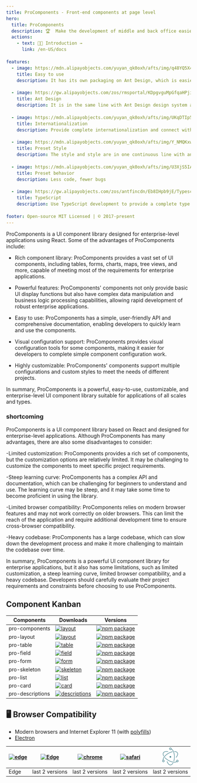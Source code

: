 ```yaml
---
title: ProComponents - Front-end components at page level
hero:
  title: ProComponents
  description: 🏆  Make the development of middle and back office easier
  actions:
    - text: 🏮🏮 Introduction →
      link: /en-US/docs

features:
  - image: https://mdn.alipayobjects.com/yuyan_qk0oxh/afts/img/q48YQ5X4ytAAAAAAAAAAAAAAFl94AQBr
    title: Easy to use
    description: It has its own packaging on Ant Design, which is easier to use

  - image: https://gw.alipayobjects.com/zos/rmsportal/KDpgvguMpGfqaHPjicRK.svg
    title: Ant Design
    description: It is in the same line with Ant Design design system and seamlessly connects with ant project

  - image: https://mdn.alipayobjects.com/yuyan_qk0oxh/afts/img/UKqDTIp55HYAAAAAAAAAAAAAFl94AQBr
    title: Internationalization
    description: Provide complete internationalization and connect with Ant Design system

  - image: https://mdn.alipayobjects.com/yuyan_qk0oxh/afts/img/Y_NMQKxw7OgAAAAAAAAAAAAAFl94AQBr
    title: Preset Style
    description: The style and style are in one continuous line with ant d, without magic modification, and naturally

  - image: https://mdn.alipayobjects.com/yuyan_qk0oxh/afts/img/U3XjS5IA1tUAAAAAAAAAAAAAFl94AQBr
    title: Preset behavior
    description: Less code, fewer bugs

  - image: https://gw.alipayobjects.com/zos/antfincdn/Eb8IHpb9jE/Typescript_logo_2020.svg
    title: TypeScript
    description: Use TypeScript development to provide a complete type definition file

footer: Open-source MIT Licensed | © 2017-present
---
```


ProComponents is a UI component library designed for enterprise-level applications using React. Some of the advantages of ProComponents include:

- Rich component library: ProComponents provides a vast set of UI components, including tables, forms, charts, maps, tree views, and more, capable of meeting most of the requirements for enterprise applications.

- Powerful features: ProComponents' components not only provide basic UI display functions but also have complex data manipulation and business logic processing capabilities, allowing rapid development of robust enterprise applications.

- Easy to use: ProComponents has a simple, user-friendly API and comprehensive documentation, enabling developers to quickly learn and use the components.

- Visual configuration support: ProComponents provides visual configuration tools for some components, making it easier for developers to complete simple component configuration work.

- Highly customizable: ProComponents' components support multiple configurations and custom styles to meet the needs of different projects.

In summary, ProComponents is a powerful, easy-to-use, customizable, and enterprise-level UI component library suitable for applications of all scales and types.

### shortcoming

ProComponents is a UI component library based on React and designed for enterprise-level applications. Although ProComponents has many advantages, there are also some disadvantages to consider:

-Limited customization: ProComponents provides a rich set of components, but the customization options are relatively limited. It may be challenging to customize the components to meet specific project requirements.

-Steep learning curve: ProComponents has a complex API and documentation, which can be challenging for beginners to understand and use. The learning curve may be steep, and it may take some time to become proficient in using the library.

-Limited browser compatibility: ProComponents relies on modern browser features and may not work correctly on older browsers. This can limit the reach of the application and require additional development time to ensure cross-browser compatibility.

-Heavy codebase: ProComponents has a large codebase, which can slow down the development process and make it more challenging to maintain the codebase over time.

In summary, ProComponents is a powerful UI component library for enterprise applications, but it also has some limitations, such as limited customization, a steep learning curve, limited browser compatibility, and a heavy codebase. Developers should carefully evaluate their project requirements and constraints before choosing to use ProComponents.

## Component Kanban

| Components | Downloads | Versions |
| --- | --- | --- |
| pro-components | [![layout](https://img.shields.io/npm/dw/@plasmicapp/pro-components.svg)](https://www.npmjs.com/package/@plasmicapp/pro-components) | [![npm package](https://img.shields.io/npm/v/@plasmicapp/pro-components.svg?style=flat-square?style=flat-square)](https://www.npmjs.com/package/@plasmicapp/pro-components) |
| pro-layout | [![layout](https://img.shields.io/npm/dw/@plasmicapp/pro-layout.svg)](https://www.npmjs.com/package/@plasmicapp/pro-layout) | [![npm package](https://img.shields.io/npm/v/@plasmicapp/pro-layout.svg?style=flat-square?style=flat-square)](https://www.npmjs.com/package/@plasmicapp/pro-layout) |
| pro-table | [![table](https://img.shields.io/npm/dw/@plasmicapp/pro-table.svg)](https://www.npmjs.com/package/@plasmicapp/pro-table) | [![npm package](https://img.shields.io/npm/v/@plasmicapp/pro-table.svg?style=flat-square?style=flat-square)](https://www.npmjs.com/package/@plasmicapp/pro-table) |
| pro-field | [![field](https://img.shields.io/npm/dw/@plasmicapp/pro-field.svg)](https://www.npmjs.com/package/@plasmicapp/pro-field) | [![npm package](https://img.shields.io/npm/v/@plasmicapp/pro-field.svg?style=flat-square?style=flat-square)](https://www.npmjs.com/package/@plasmicapp/pro-field) |
| pro-form | [![form](https://img.shields.io/npm/dw/@plasmicapp/pro-form.svg)](https://www.npmjs.com/package/@plasmicapp/pro-form) | [![npm package](https://img.shields.io/npm/v/@plasmicapp/pro-form.svg?style=flat-square?style=flat-square)](https://www.npmjs.com/package/@plasmicapp/pro-form) |
| pro-skeleton | [![skeleton](https://img.shields.io/npm/dw/@plasmicapp/pro-skeleton.svg)](https://www.npmjs.com/package/@plasmicapp/pro-skeleton) | [![npm package](https://img.shields.io/npm/v/@plasmicapp/pro-skeleton.svg?style=flat-square?style=flat-square)](https://www.npmjs.com/package/@plasmicapp/pro-skeleton) |
| pro-list | [![list](https://img.shields.io/npm/dw/@plasmicapp/pro-list.svg)](https://www.npmjs.com/package/@plasmicapp/pro-list) | [![npm package](https://img.shields.io/npm/v/@plasmicapp/pro-list.svg?style=flat-square?style=flat-square)](https://www.npmjs.com/package/@plasmicapp/pro-list) |
| pro-card | [![card](https://img.shields.io/npm/dw/@plasmicapp/pro-card.svg)](https://www.npmjs.com/package/@plasmicapp/pro-card) | [![npm package](https://img.shields.io/npm/v/@plasmicapp/pro-card.svg?style=flat-square?style=flat-square)](https://www.npmjs.com/package/@plasmicapp/pro-card) |
| pro-descriptions | [![descriptions](https://img.shields.io/npm/dw/@plasmicapp/pro-card.svg)](https://www.npmjs.com/package/@plasmicapp/pro-descriptions) | [![npm package](https://img.shields.io/npm/v/@plasmicapp/pro-descriptions.svg?style=flat-square?style=flat-square)](https://www.npmjs.com/package/@plasmicapp/pro-descriptions) |

## 🖥 Browser Compatibility

- Modern browsers and Internet Explorer 11 (with [polyfills](https://stackoverflow.com/questions/57020976/polyfills-in-2019-for-ie11))
- [Electron](https://www.electronjs.org/)

| [![edge](https://raw.githubusercontent.com/alrra/browser-logos/master/src/edge/edge_48x48.png)](http://godban.github.io/browsers-support-badges/) | [![Edge](https://raw.githubusercontent.com/alrra/browser-logos/master/src/firefox/firefox_48x48.png)](http://godban.github.io/browsers-support-badges/) | [![chrome](https://raw.githubusercontent.com/alrra/browser-logos/master/src/chrome/chrome_48x48.png)](http://godban.github.io/browsers-support-badges/) | [![safari](https://raw.githubusercontent.com/alrra/browser-logos/master/src/safari/safari_48x48.png)](http://godban.github.io/browsers-support-badges/) | [![electron_48x48](https://raw.githubusercontent.com/alrra/browser-logos/master/src/electron/electron_48x48.png)](http://godban.github.io/browsers-support-badges/) |
| --- | --- | --- | --- | --- |
| Edge | last 2 versions | last 2 versions | last 2 versions | last 2 versions |
